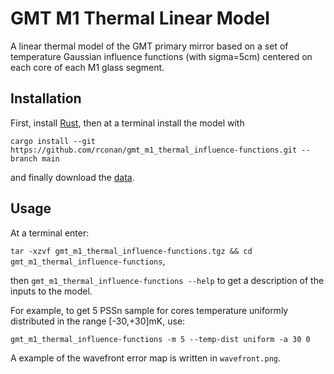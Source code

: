 # GMT M1 Thermal Linear Model

A linear thermal model of the GMT primary mirror based on a set of temperature Gaussian influence functions (with sigma=5cm) centered on each core of each M1 glass segment.

## Installation

First, install [Rust](https://www.rust-lang.org/tools/install), then at a terminal install the model with

`cargo install --git https://github.com/rconan/gmt_m1_thermal_influence-functions.git --branch main` 

and finally download the [data](https://s3-us-west-2.amazonaws.com/gmto.modeling/gmt_m1_thermal_influence-functions.tgz).

## Usage 

At a terminal enter: 

`tar -xzvf gmt_m1_thermal_influence-functions.tgz && cd gmt_m1_thermal_influence-functions`,

then `gmt_m1_thermal_influence-functions --help` to get a description of the inputs to the model.

For example, to get 5 PSSn sample for cores temperature uniformly distributed in the range [-30,+30]mK, use: 

`gmt_m1_thermal_influence-functions -m 5 --temp-dist uniform -a 30 0`

A example of the wavefront error map is written in `wavefront.png`.
